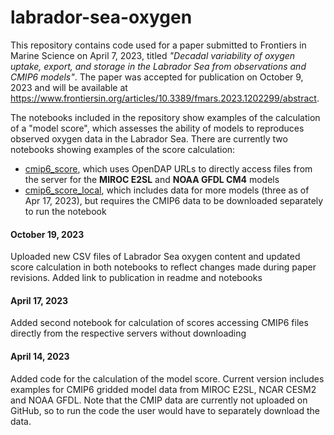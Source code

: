 # labrador-sea-oxygen

This repository contains code used for a paper submitted to Frontiers in Marine Science on April 7, 2023, titled *"Decadal variability of oxygen uptake, export, and storage in the Labrador Sea from observations and CMIP6 models"*. The paper was accepted for publication on October 9, 2023 and will be available at https://www.frontiersin.org/articles/10.3389/fmars.2023.1202299/abstract.

The notebooks included in the repository show examples of the calculation of a "model score", which assesses the ability of models to reproduces observed oxygen data in the Labrador Sea. There are currently two notebooks showing examples of the score calculation:
* [cmip6_score](./cmip6_score.ipynb), which uses OpenDAP URLs to directly access files from the server for the **MIROC E2SL** and **NOAA GFDL CM4** models
* [cmip6_score_local](./cmip6_score.ipynb), which includes data for more models \(three as of Apr 17, 2023\), but requires the CMIP6 data to be downloaded separately to run the notebook

#### October 19, 2023
Uploaded new CSV files of Labrador Sea oxygen content and updated score calculation in both notebooks to reflect changes made during paper revisions. Added link to publication in readme and notebooks 

#### April 17, 2023
Added second notebook for calculation of scores accessing CMIP6 files directly from the respective servers without downloading

#### April 14, 2023
Added code for the calculation of the model score. Current version includes examples for CMIP6 gridded model data from MIROC E2SL, NCAR CESM2 and NOAA GFDL. Note that the CMIP data are currently not uploaded on GitHub, so to run the code the user would have to separately download the data.
